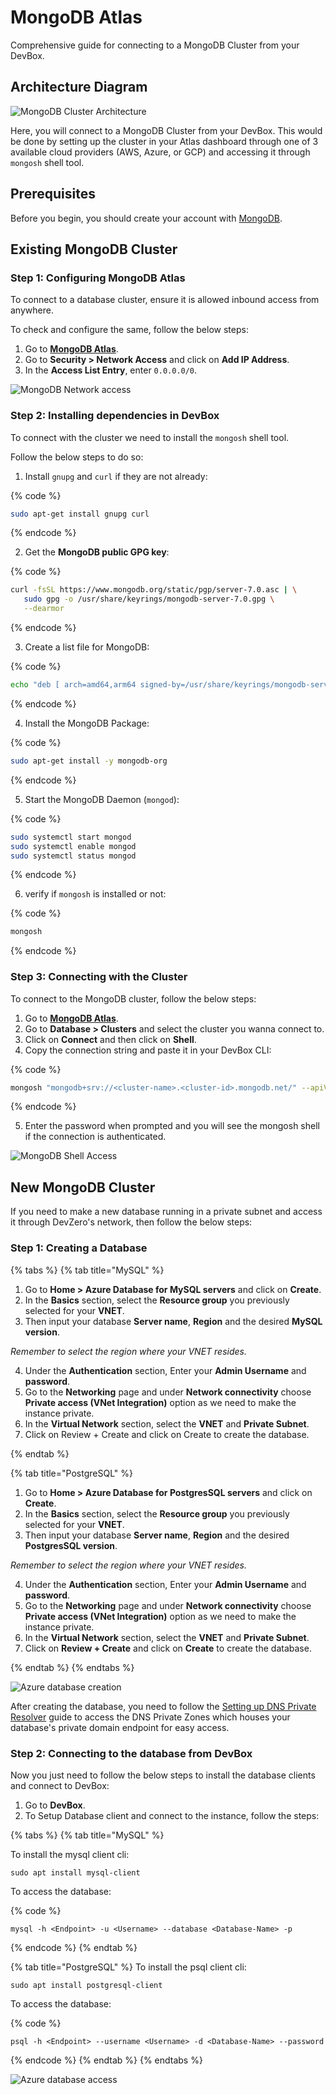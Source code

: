 # MongoDB Atlas

Comprehensive guide for connecting to a MongoDB Cluster from your DevBox.

## Architecture Diagram

![MongoDB Cluster Architecture](../../.gitbook/assets/mongodb-architecture.png)

Here, you will connect to a MongoDB Cluster from your DevBox. This would be done by setting up the cluster in your Atlas dashboard through one of 3 available cloud providers (AWS, Azure, or GCP) and accessing it through `mongosh` shell tool.

## Prerequisites

Before you begin, you should create your account with [MongoDB](https://account.mongodb.com/account/login).

## Existing MongoDB Cluster

### Step 1: Configuring MongoDB Atlas

To connect to a database cluster, ensure it is allowed inbound access from anywhere.

To check and configure the same, follow the below steps:

1. Go to **[MongoDB Atlas](https://cloud.mongodb.com/v2)**.
2. Go to **Security > Network Access** and click on **Add IP Address**.
3. In the **Access List Entry**, enter `0.0.0.0/0`.

![MongoDB Network access](../../.gitbook/assets/mongodb-network.png)

### Step 2: Installing dependencies in DevBox

To connect with the cluster we need to install the `mongosh` shell tool.

Follow the below steps to do so:

1. Install `gnupg` and `curl` if they are not already:

{% code %}
```bash
sudo apt-get install gnupg curl
```
{% endcode %}

2. Get the **MongoDB public GPG key**:

{% code %}
```bash
curl -fsSL https://www.mongodb.org/static/pgp/server-7.0.asc | \
   sudo gpg -o /usr/share/keyrings/mongodb-server-7.0.gpg \
   --dearmor
```
{% endcode %}

3. Create a list file for MongoDB:

{% code %}
```bash
echo "deb [ arch=amd64,arm64 signed-by=/usr/share/keyrings/mongodb-server-7.0.gpg ] https://repo.mongodb.org/apt/ubuntu jammy/mongodb-org/7.0 multiverse" | sudo tee /etc/apt/sources.list.d/mongodb-org-7.0.list
```
{% endcode %}

4. Install the MongoDB Package:

{% code %}
```bash
sudo apt-get install -y mongodb-org
```
{% endcode %}

5. Start the MongoDB Daemon (`mongod`):

{% code %}
```bash
sudo systemctl start mongod
sudo systemctl enable mongod
sudo systemctl status mongod
```
{% endcode %}

6. verify if `mongosh` is installed or not:

{% code %}
```bash
mongosh
```
{% endcode %}

### Step 3: Connecting with the Cluster

To connect to the MongoDB cluster, follow the below steps:

1. Go to **[MongoDB Atlas](https://cloud.mongodb.com/v2)**.
2. Go to **Database > Clusters** and select the cluster you wanna connect to.
3. Click on **Connect** and then click on **Shell**.
4. Copy the connection string and paste it in your DevBox CLI:

{% code %}
```bash
mongosh "mongodb+srv://<cluster-name>.<cluster-id>.mongodb.net/" --apiVersion 1 --username <user-name>
```
{% endcode %}

5. Enter the password when prompted and you will see the mongosh shell if the connection is authenticated.

![MongoDB Shell Access](../../.gitbook/assets/mongodb-access.png)

## New MongoDB Cluster

If you need to make a new database running in a private subnet and access it through DevZero's network, then follow the below steps:

### Step 1: Creating a Database

{% tabs %}
{% tab title="MySQL" %}

1. Go to **Home > Azure Database for MySQL servers** and click on **Create**.
2. In the **Basics** section, select the **Resource group** you previously selected for your **VNET**.
3. Then input your database **Server name**, **Region** and the desired **MySQL version**.

*Remember to select the region where your VNET resides.*

4. Under the **Authentication** section, Enter your **Admin Username** and **password**.
5. Go to the **Networking** page and under **Network connectivity** choose **Private access (VNet Integration)** option as we need to make the instance private.
6. In the **Virtual Network** section, select the **VNET** and **Private Subnet**.
7. Click on Review + Create and click on Create to create the database.

{% endtab %}

{% tab title="PostgreSQL" %}

1. Go to **Home > Azure Database for PostgresSQL servers** and click on **Create**.
2. In the **Basics** section, select the **Resource group** you previously selected for your **VNET**.
3. Then input your database **Server name**, **Region** and the desired **PostgresSQL version**.

*Remember to select the region where your VNET resides.*

4. Under the **Authentication** section, Enter your **Admin Username** and **password**.
5. Go to the **Networking** page and under **Network connectivity** choose **Private access (VNet Integration)** option as we need to make the instance private.
6. In the **Virtual Network** section, select the **VNET** and **Private Subnet**.
7. Click on **Review + Create** and click on **Create** to create the database.

{% endtab %}
{% endtabs %}

![Azure database creation](../../../.gitbook/assets/azure-db-creation.png)

After creating the database, you need to follow the [Setting up DNS Private Resolver](./setting-up-dns-private-resolver.md) guide to access the DNS Private Zones which houses your database's private domain endpoint for easy access.

### Step 2: Connecting to the database from DevBox

Now you just need to follow the below steps to install the database clients and connect to DevBox:

1. Go to **DevBox**.
2. To Setup Database client and connect to the instance, follow the steps:

{% tabs %}
{% tab title="MySQL" %}

To install the mysql client cli:

```
sudo apt install mysql-client
```

To access the database:

{% code %}
```
mysql -h <Endpoint> -u <Username> --database <Database-Name> -p
```
{% endcode %}
{% endtab %}

{% tab title="PostgreSQL" %}
To install the psql client cli:

```
sudo apt install postgresql-client
```

To access the database:

{% code %}
```
psql -h <Endpoint> --username <Username> -d <Database-Name> --password
```
{% endcode %}
{% endtab %}
{% endtabs %}

![Azure database access](../../../.gitbook/assets/azure-db-access.png)